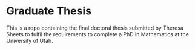 # Graduate Thesis

This is a repo containing the final doctoral thesis submitted by Theresa Sheets to fulfil the requirements to complete a PhD in Mathematics at the University of Utah.
